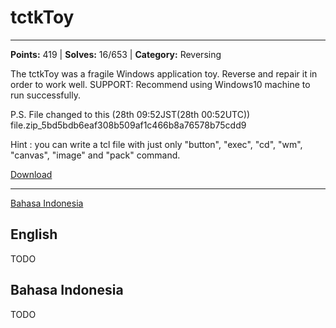 # tctkToy
---
**Points:** 419 | **Solves:** 16/653 | **Category:** Reversing

The tctkToy was a fragile Windows application toy. Reverse and repair it in order to work well. SUPPORT: Recommend using Windows10 machine to run successfully.

P.S. File changed to this (28th 09:52JST(28th 00:52UTC)) file.zip_5bd5bdb6eaf308b509af1c466b8a76578b75cdd9

Hint : you can write a tcl file with just only "button", "exec", "cd", "wm", "canvas", "image" and "pack" command.

[Download](file.zip_5bd5bdb6eaf308b509af1c466b8a76578b75cdd9)

---

[Bahasa Indonesia](#bahasa-indonesia)

## English
TODO


## Bahasa Indonesia
TODO
